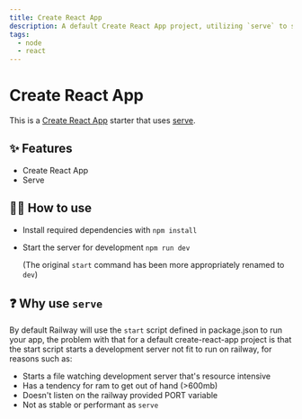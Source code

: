 ```yaml
---
title: Create React App
description: A default Create React App project, utilizing `serve` to serve the built app
tags:
  - node
  - react
---
```


# Create React App

This is a [Create React App](https://create-react-app.dev/) starter that uses [serve](https://www.npmjs.com/package/serve).


## ✨ Features

- Create React App
- Serve

## 💁‍♀️ How to use

- Install required dependencies with `npm install`
- Start the server for development `npm run dev`

    (The original `start` command has been more appropriately renamed to `dev`)

## ❓ Why use `serve`

By default Railway will use the `start` script defined in package.json to run your app, the problem with that for a default create-react-app project is that the start script starts a development server
not fit to run on railway, for reasons such as:

 - Starts a file watching development server that's resource intensive
 - Has a tendency for ram to get out of hand (>600mb)
 - Doesn't listen on the railway provided PORT variable
 - Not as stable or performant as `serve`

